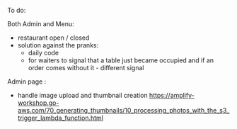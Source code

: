 To do:

Both Admin and Menu:

- restaurant open / closed
- solution against the pranks:
  - daily code
  - for waiters to signal that a table just became occupied and if an order comes without it - different signal

Admin page :

- handle image upload and thumbnail creation
  https://amplify-workshop.go-aws.com/70_generating_thumbnails/10_processing_photos_with_the_s3_trigger_lambda_function.html
